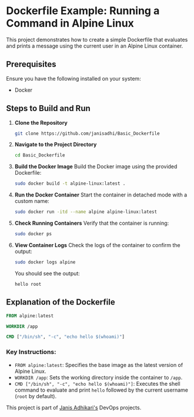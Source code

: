 # Dockerfile Example: Running a Command in Alpine Linux

This project demonstrates how to create a simple Dockerfile that evaluates and prints a message using the current user in an Alpine Linux container.

## Prerequisites

Ensure you have the following installed on your system:
- Docker

## Steps to Build and Run

1. **Clone the Repository**
   ```bash
   git clone https://github.com/janisadhi/Basic_Dockerfile
   ```

2. **Navigate to the Project Directory**
   ```bash
   cd Basic_Dockerfile
   ```

3. **Build the Docker Image**
   Build the Docker image using the provided Dockerfile:
   ```bash
   sudo docker build -t alpine-linux:latest .
   ```

4. **Run the Docker Container**
   Start the container in detached mode with a custom name:
   ```bash
   sudo docker run -itd --name alpine alpine-linux:latest
   ```

5. **Check Running Containers**
   Verify that the container is running:
   ```bash
   sudo docker ps
   ```

6. **View Container Logs**
   Check the logs of the container to confirm the output:
   ```bash
   sudo docker logs alpine
   ```

   You should see the output:
   ```
   hello root
   ```

## Explanation of the Dockerfile

```dockerfile
FROM alpine:latest

WORKDIR /app

CMD ["/bin/sh", "-c", "echo hello $(whoami)"]
```

### Key Instructions:
- `FROM alpine:latest`: Specifies the base image as the latest version of Alpine Linux.
- `WORKDIR /app`: Sets the working directory inside the container to `/app`.
- `CMD ["/bin/sh", "-c", "echo hello $(whoami)"]`: Executes the shell command to evaluate and print `hello` followed by the current username (`root` by default).

This project is part of [Janis Adhikari's](https://roadmap.sh/projects/basic-dockerfile)  DevOps projects.
